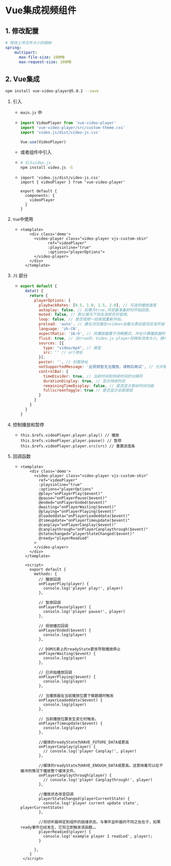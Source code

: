 # Vue集成视频组件

## 1. 修改配置

```yaml
# 修改上传文件大小的限制
spring:
    multipart:
      max-file-size: 100MB
      max-request-size: 100MB
```



## 2. Vue集成

```bash
npm install vue-video-player@5.0.2 --save
```



1. 引入

   - `main.js` 中

   - ```js
     import VideoPlayer from 'vue-video-player'
     import 'vue-video-player/src/custom-theme.css'
     import 'video.js/dist/video-js.css'
      
     Vue.use(VideoPlayer)
     ```

   - 或者组件中引入

   - ```bash
     # 引入video.js
     npm install video.js -S
     ```

   - ```vue
     import 'video.js/dist/video-js.css'
     import { videoPlayer } from 'vue-video-player'
     
     export default {
       components: {
         videoPlayer
       }
     }
     ```

2. `Vue`中使用

   - ```vue
     <template>
         <div class='demo'>
           <video-player class="video-player vjs-custom-skin" 
                 ref="videoPlayer" 
                 :playsinline="true" 
                 :options="playerOptions">
           </video-player>
         </div>
       </template>
     ```

3. `JS` 部分

   - ```js
     export default {
       data() {
         return {
           playerOptions: {
             playbackRates: [0.5, 1.0, 1.5, 2.0], // 可选的播放速度
             autoplay: false, // 如果为true,浏览器准备好时开始回放。
             muted: false, // 默认情况下将会消除任何音频。
             loop: false, // 是否视频一结束就重新开始。
             preload: 'auto', // 建议浏览器在<video>加载元素后是否应该开始下载视频数据。auto浏览器选择最佳行为,立即开始加载视频（如果浏览器支持）
             language: 'zh-CN',
             aspectRatio: '16:9', // 将播放器置于流畅模式，并在计算播放器的动态大小时使用该值。值应该代表一个比例 - 用冒号分隔的两个数字（例如"16:9"或"4:3"）
             fluid: true, // 当true时，Video.js player将拥有流体大小。换句话说，它将按比例缩放以适应其容器。
             sources: [{
               type: "video/mp4", // 类型
               src: '' // url地址
             }],
             poster: '', // 封面地址
             notSupportedMessage: '此视频暂无法播放，请稍后再试', // 允许覆盖Video.js无法播放媒体源时显示的默认信息。
             controlBar: {
               timeDivider: true, // 当前时间和持续时间的分隔符
               durationDisplay: true, // 显示持续时间
               remainingTimeDisplay: false, // 是否显示剩余时间功能
               fullscreenToggle: true // 是否显示全屏按钮
             }
           }
         }
       }
     }
     ```

4. 控制播放和暂停

   - ```vue
     this.$refs.videoPlayer.player.play() // 播放
     this.$refs.videoPlayer.player.pause() // 暂停
     this.$refs.videoPlayer.player.src(src) // 重置进度条
     ```

5. 回调函数

   - ```vue
     <template>
         <div class='demo'>
           <video-player class="video-player vjs-custom-skin" 
             ref="videoPlayer" 
             :playsinline="true" 
             :options="playerOptions"
             @play="onPlayerPlay($event)" 
             @pause="onPlayerPause($event)"
             @ended="onPlayerEnded($event)"
             @waiting="onPlayerWaiting($event)"
             @playing="onPlayerPlaying($event)"
             @loadeddata="onPlayerLoadeddata($event)"
             @timeupdate="onPlayerTimeupdate($event)"
             @canplay="onPlayerCanplay($event)"
             @canplaythrough="onPlayerCanplaythrough($event)"
             @statechanged="playerStateChanged($event)"
             @ready="playerReadied"
           >
           </video-player>
         </div>
       </template>
     
       <script>
         export default {
           methods: {
             // 播放回调
             onPlayerPlay(player) {
               console.log('player play!', player)
             },
     
             // 暂停回调
             onPlayerPause(player) {
               console.log('player pause!', player)
             },
     
             // 视频播完回调
             onPlayerEnded($event) {
               console.log(player)
             },
     
             // DOM元素上的readyState更改导致播放停止
             onPlayerWaiting($event) {
               console.log(player)
             },
     
             // 已开始播放回调
             onPlayerPlaying($event) {
               console.log(player)
             },
     
             // 当播放器在当前播放位置下载数据时触发
             onPlayerLoadeddata($event) {
               console.log(player)
             },
     
             // 当前播放位置发生变化时触发。
             onPlayerTimeupdate($event) {
               console.log(player)
             },
     
             //媒体的readyState为HAVE_FUTURE_DATA或更高
             onPlayerCanplay(player) {
               // console.log('player Canplay!', player)
             },
     
             //媒体的readyState为HAVE_ENOUGH_DATA或更高。这意味着可以在不缓冲的情况下播放整个媒体文件。
             onPlayerCanplaythrough(player) {
               // console.log('player Canplaythrough!', player)
             },
     
             //播放状态改变回调
             playerStateChanged(playerCurrentState) {
               console.log('player current update state', playerCurrentState)
             },
     
             //将侦听器绑定到组件的就绪状态。与事件监听器的不同之处在于，如果ready事件已经发生，它将立即触发该函数。。
             playerReadied(player) {
               console.log('example player 1 readied', player);
             }
             
           },
         }
      </script>
     ```

